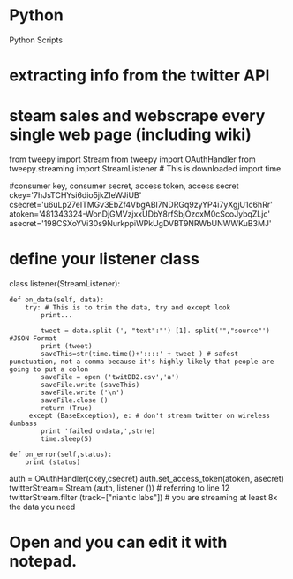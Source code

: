 # Python
Python Scripts
# extracting info from the twitter API
# steam sales and webscrape every single web page (including wiki)
from tweepy import Stream 
from tweepy import OAuthHandler
from tweepy.streaming import StreamListener # This is downloaded
import time 

#consumer key, consumer secret, access token, access secret
ckey='7hJsTCHYsi6dio5jkZIeWJiUB' 
csecret='u6uLp27eITMGv3EbZf4VbgABI7NDRGq9zyYP4i7yXgjU1c6hRr'
atoken='481343324-WonDjGMVzjxxUDbY8rfSbjOzoxM0cScoJybqZLjc'
asecret='198CSXoYVi30s9NurkppiWPkUgDVBT9NRWbUNWWKuB3MJ'

# define your listener class 

class listener(StreamListener):  

	def on_data(self, data):
		try: # This is to trim the data, try and except look 
			print...

			tweet = data.split (', "text":"') [1]. split('","source"') #JSON Format
			print (tweet)
			saveThis=str(time.time()+'::::' + tweet ) # safest punctuation, not a comma because it's highly likely that people are going to put a colon
			saveFile = open ('twitDB2.csv','a')
			saveFile.write (saveThis)
			saveFile.write ('\n')
			saveFile.close ()
			return (True)
		 except (BaseException), e: # don't stream twitter on wireless dumbass
			print 'failed ondata,',str(e)
			time.sleep(5)

	def on_error(self,status):
		print (status)

auth = OAuthHandler(ckey,csecret)
auth.set_access_token(atoken, asecret)
twitterStream= Stream (auth, listener ()) # referring to line 12
twitterStream.filter (track=["niantic labs"]) # you are streaming at least 8x the data you need
# Open and you can edit it with notepad. 


